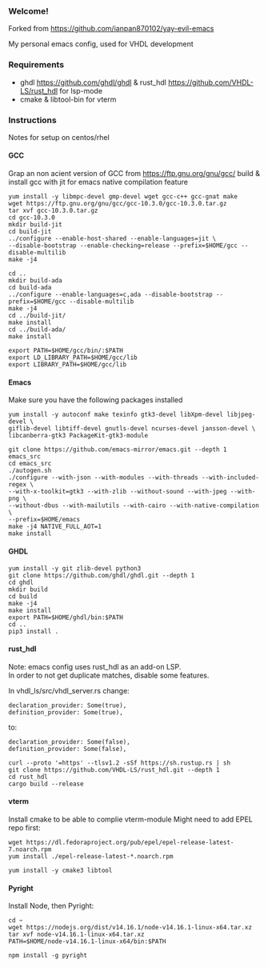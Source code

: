 ### Welcome!
Forked from https://github.com/ianpan870102/yay-evil-emacs

My personal emacs config, used for VHDL development


### Requirements

 * ghdl https://github.com/ghdl/ghdl & rust_hdl https://github.com/VHDL-LS/rust_hdl for lsp-mode
 * cmake & libtool-bin for vterm


### Instructions
Notes for setup on centos/rhel


#### GCC
Grap an non acient version of GCC from https://ftp.gnu.org/gnu/gcc/
build & install gcc with jit for emacs native compilation feature


````
yum install -y libmpc-devel gmp-devel wget gcc-c++ gcc-gnat make
wget https://ftp.gnu.org/gnu/gcc/gcc-10.3.0/gcc-10.3.0.tar.gz
tar xvf gcc-10.3.0.tar.gz
cd gcc-10.3.0
mkdir build-jit
cd build-jit
../configure --enable-host-shared --enable-languages=jit \
--disable-bootstrap --enable-checking=release --prefix=$HOME/gcc --disable-multilib
make -j4

cd ..
mkdir build-ada
cd build-ada
../configure --enable-languages=c,ada --disable-bootstrap --prefix=$HOME/gcc --disable-multilib
make -j4
cd ../build-jit/
make install
cd ../build-ada/
make install

export PATH=$HOME/gcc/bin/:$PATH
export LD_LIBRARY_PATH=$HOME/gcc/lib
export LIBRARY_PATH=$HOME/gcc/lib

````

#### Emacs
Make sure you have the following packages installed
````
yum install -y autoconf make texinfo gtk3-devel libXpm-devel libjpeg-devel \
giflib-devel libtiff-devel gnutls-devel ncurses-devel jansson-devel \
libcanberra-gtk3 PackageKit-gtk3-module

git clone https://github.com/emacs-mirror/emacs.git --depth 1 emacs_src
cd emacs_src
./autogen.sh
./configure --with-json --with-modules --with-threads --with-included-regex \
--with-x-toolkit=gtk3 --with-zlib --without-sound --with-jpeg --with-png \
--without-dbus --with-mailutils --with-cairo --with-native-compilation \
--prefix=$HOME/emacs
make -j4 NATIVE_FULL_AOT=1
make install
````

#### GHDL
````
yum install -y git zlib-devel python3
git clone https://github.com/ghdl/ghdl.git --depth 1
cd ghdl
mkdir build
cd build
make -j4
make install
export PATH=$HOME/ghdl/bin:$PATH
cd ..
pip3 install .
````

#### rust_hdl
Note: emacs config uses rust_hdl as an add-on LSP.\
In order to not get duplicate matches, disable some features.

In vhdl_ls/src/vhdl_server.rs change:
````
declaration_provider: Some(true),
definition_provider: Some(true),
````
to:
````
declaration_provider: Some(false),
definition_provider: Some(false),
````

````
curl --proto '=https' --tlsv1.2 -sSf https://sh.rustup.rs | sh
git clone https://github.com/VHDL-LS/rust_hdl.git --depth 1
cd rust_hdl
cargo build --release
````

#### vterm
Install cmake to be able to complie vterm-module
Might need to add EPEL repo first:
````
wget https://dl.fedoraproject.org/pub/epel/epel-release-latest-7.noarch.rpm
yum install ./epel-release-latest-*.noarch.rpm

yum install -y cmake3 libtool
````


#### Pyright
Install Node, then Pyright:
````
cd ~
wget https://nodejs.org/dist/v14.16.1/node-v14.16.1-linux-x64.tar.xz
tar xvf node-v14.16.1-linux-x64.tar.xz
PATH=$HOME/node-v14.16.1-linux-x64/bin:$PATH

npm install -g pyright
````
